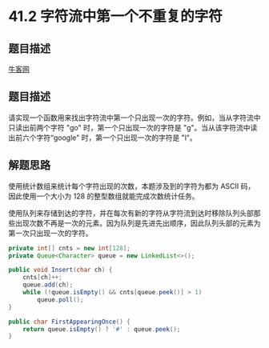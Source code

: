 # 41.2 字符流中第一个不重复的字符

## 题目描述

[牛客网](https://www.nowcoder.com/practice/00de97733b8e4f97a3fb5c680ee10720?tpId=13&tqId=11207&tPage=1&rp=1&ru=/ta/coding-interviews&qru=/ta/coding-interviews/question-ranking&from=cyc_github)

## 题目描述

请实现一个函数用来找出字符流中第一个只出现一次的字符。例如，当从字符流中只读出前两个字符 "go" 时，第一个只出现一次的字符是 "g"。当从该字符流中读出前六个字符“google" 时，第一个只出现一次的字符是 "l"。

## 解题思路

使用统计数组来统计每个字符出现的次数，本题涉及到的字符为都为 ASCII 码，因此使用一个大小为 128 的整型数组就能完成次数统计任务。

使用队列来存储到达的字符，并在每次有新的字符从字符流到达时移除队列头部那些出现次数不再是一次的元素。因为队列是先进先出顺序，因此队列头部的元素为第一次只出现一次的字符。

```java
private int[] cnts = new int[128];
private Queue<Character> queue = new LinkedList<>();

public void Insert(char ch) {
    cnts[ch]++;
    queue.add(ch);
    while (!queue.isEmpty() && cnts[queue.peek()] > 1)
        queue.poll();
}

public char FirstAppearingOnce() {
    return queue.isEmpty() ? '#' : queue.peek();
}
```
